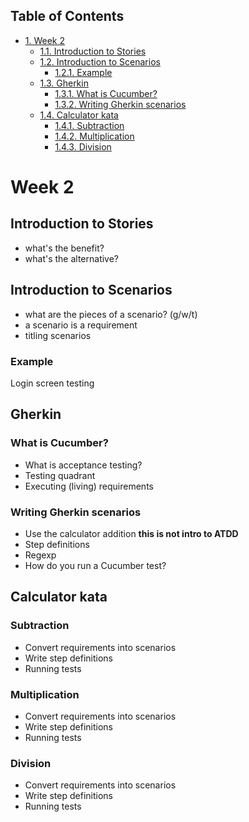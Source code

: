 <div id="table-of-contents">
<h2>Table of Contents</h2>
<div id="text-table-of-contents">
<ul>
<li><a href="#sec-1">1. Week 2</a>
<ul>
<li><a href="#sec-1-1">1.1. Introduction to Stories</a></li>
<li><a href="#sec-1-2">1.2. Introduction to Scenarios</a>
<ul>
<li><a href="#sec-1-2-1">1.2.1. Example</a></li>
</ul>
</li>
<li><a href="#sec-1-3">1.3. Gherkin</a>
<ul>
<li><a href="#sec-1-3-1">1.3.1. What is Cucumber?</a></li>
<li><a href="#sec-1-3-2">1.3.2. Writing Gherkin scenarios</a></li>
</ul>
</li>
<li><a href="#sec-1-4">1.4. Calculator kata</a>
<ul>
<li><a href="#sec-1-4-1">1.4.1. Subtraction</a></li>
<li><a href="#sec-1-4-2">1.4.2. Multiplication</a></li>
<li><a href="#sec-1-4-3">1.4.3. Division</a></li>
</ul>
</li>
</ul>
</li>
</ul>
</div>
</div>

# Week 2<a id="sec-1" name="sec-1"></a>

## Introduction to Stories<a id="sec-1-1" name="sec-1-1"></a>

-   what's the benefit?
-   what's the alternative?

## Introduction to Scenarios<a id="sec-1-2" name="sec-1-2"></a>

-   what are the pieces of a scenario? (g/w/t)
-   a scenario is a requirement
-   titling scenarios

### Example<a id="sec-1-2-1" name="sec-1-2-1"></a>

Login screen testing

## Gherkin<a id="sec-1-3" name="sec-1-3"></a>

### What is Cucumber?<a id="sec-1-3-1" name="sec-1-3-1"></a>

-   What is acceptance testing?
-   Testing quadrant
-   Executing (living) requirements

### Writing Gherkin scenarios<a id="sec-1-3-2" name="sec-1-3-2"></a>

-   Use the calculator addition **this is not intro to ATDD**
-   Step definitions
-   Regexp
-   How do you run a Cucumber test?

## Calculator kata<a id="sec-1-4" name="sec-1-4"></a>

### Subtraction<a id="sec-1-4-1" name="sec-1-4-1"></a>

-   Convert requirements into scenarios
-   Write step definitions
-   Running tests

### Multiplication<a id="sec-1-4-2" name="sec-1-4-2"></a>

-   Convert requirements into scenarios
-   Write step definitions
-   Running tests

### Division<a id="sec-1-4-3" name="sec-1-4-3"></a>

-   Convert requirements into scenarios
-   Write step definitions
-   Running tests
